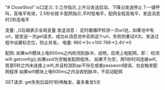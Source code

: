 "# CloseStool" 
io口定义:
5:工作指示,上升沿发送启动，下降沿发送停止
7:一键呼叫，高电平有效，2.5秒长按
8:配网指示,平时低电平，配网全程高电平，发送消息时2秒高电平

变量:
    _G后缀表示全局变量
发送消息：
    定时器循环检测一次url池，如果池中有url，就发送一次get请求，成功从消息池中去除这个url，失败则重试4次。发送过程中设置标志位，防止并发。
电量:
960->3v->100
768->2.4V->0

配网:
    如果wifi模块上电600ms之内检测到脉冲，说明，启用上电配网，即：
        检测wifi.getconfig(),如果ssid为空触发配网程序。
        如果不为空，用5秒时间连接wifi,若是5秒之内未连接上wifi,并且检测到ap不存在或者password错误，也会触发配网程序
    如果wifi模块上电600ms之内没收到脉冲，不启动配网

GET请求:
get失败后延时1秒再触发，最多重发5次
